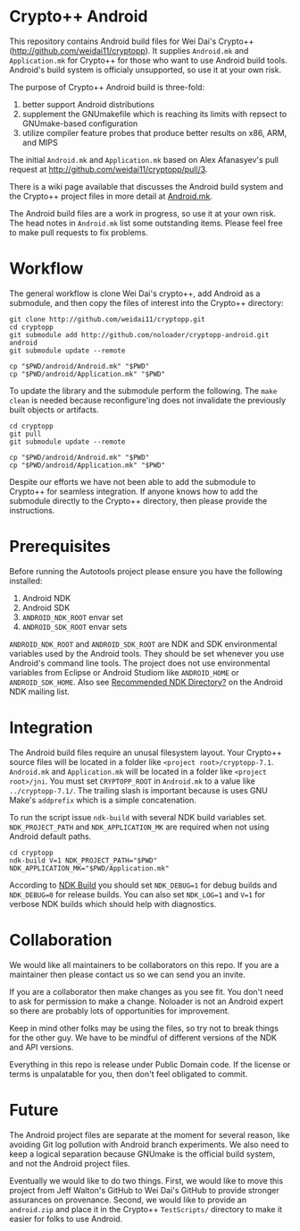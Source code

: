 # Crypto++ Android

This repository contains Android build files for Wei Dai's Crypto++ (http://github.com/weidai11/cryptopp). It supplies `Android.mk` and `Application.mk` for Crypto++ for those who want to use Android build tools. Android's build system is officialy unsupported, so use it at your own risk.

The purpose of Crypto++ Android build is three-fold:

1. better support Android distributions
2. supplement the GNUmakefile which is reaching its limits with repsect to GNUmake-based configuration
3. utilize compiler feature probes that produce better results on x86, ARM, and MIPS

The initial `Android.mk` and `Application.mk` based on Alex Afanasyev's pull request at http://github.com/weidai11/cryptopp/pull/3.

There is a wiki page available that discusses the Android build system and the Crypto++ project files in more detail at [Android.mk](https://www.cryptopp.com/wiki/Android.mk_(Command_Line)).

The Android build files are a work in progress, so use it at your own risk. The head notes in `Android.mk` list some outstanding items. Please feel free to make pull requests to fix problems.

# Workflow
The general workflow is clone Wei Dai's crypto++, add Android as a submodule, and then copy the files of interest into the Crypto++ directory:

    git clone http://github.com/weidai11/cryptopp.git
    cd cryptopp
    git submodule add http://github.com/noloader/cryptopp-android.git android
    git submodule update --remote

    cp "$PWD/android/Android.mk" "$PWD"
    cp "$PWD/android/Application.mk" "$PWD"

To update the library and the submodule perform the following. The `make clean` is needed because reconfigure'ing does not invalidate the previously built objects or artifacts.

    cd cryptopp
    git pull
    git submodule update --remote

    cp "$PWD/android/Android.mk" "$PWD"
    cp "$PWD/android/Application.mk" "$PWD"

Despite our efforts we have not been able to add the submodule to Crypto++ for seamless integration. If anyone knows how to add the submodule directly to the Crypto++ directory, then please provide the instructions.

# Prerequisites

Before running the Autotools project please ensure you have the following installed:

1. Android NDK
2. Android SDK
3. `ANDROID_NDK_ROOT` envar set
4. `ANDROID_SDK_ROOT` envar sets

`ANDROID_NDK_ROOT` and `ANDROID_SDK_ROOT` are NDK and SDK environmental variables used by the Android tools. They should be set whenever you use Android's command line tools. The project does not use environmental variables from Eclipse or Android Studiom like `ANDROID_HOME` or `ANDROID_SDK_HOME`. Also see [Recommended NDK Directory?](http://groups.google.com/group/android-ndk/browse_thread/thread/a998e139aca71d77) on the Android NDK mailing list.

# Integration
The Android build files require an unusal filesystem layout. Your Crypto++ source files will be located in a folder like `<project root>/cryptopp-7.1`. `Android.mk` and `Application.mk` will be located in a folder like `<project root>/jni`. You must set `CRYPTOPP_ROOT` in `Android.mk` to a value like `../cryptopp-7.1/`. The trailing slash is important because is uses GNU Make's `addprefix` which is a simple concatenation.

To run the script issue `ndk-build` with several NDK build variables set. `NDK_PROJECT_PATH` and `NDK_APPLICATION_MK` are required when not using Android default paths.

    cd cryptopp
    ndk-build V=1 NDK_PROJECT_PATH="$PWD" NDK_APPLICATION_MK="$PWD/Application.mk"

According to [NDK Build](http://developer.android.com/ndk/guides/ndk-build) you should set `NDK_DEBUG=1` for debug builds and `NDK_DEBUG=0` for release builds. You can also set `NDK_LOG=1` and `V=1` for verbose NDK builds which should help with diagnostics.

# Collaboration
We would like all maintainers to be collaborators on this repo. If you are a maintainer then please contact us so we can send you an invite.

If you are a collaborator then make changes as you see fit. You don't need to ask for permission to make a change. Noloader is not an Android expert so there are probably lots of opportunities for improvement.

Keep in mind other folks may be using the files, so try not to break things for the other guy. We have to be mindful of different versions of the NDK and API versions.

Everything in this repo is release under Public Domain code. If the license or terms is unpalatable for you, then don't feel obligated to commit.

# Future
The Android project files are separate at the moment for several reason, like avoiding Git log pollution with Android branch experiments. We also need to keep a logical separation because GNUmake is the official build system, and not the Android project files.

Eventually we would like to do two things. First, we would like to move this project from Jeff Walton's GitHub to Wei Dai's GitHub to provide stronger assurances on provenance. Second, we would like to provide an `android.zip` and place it in the Crypto++ `TestScripts/` directory to make it easier for folks to use Android.
